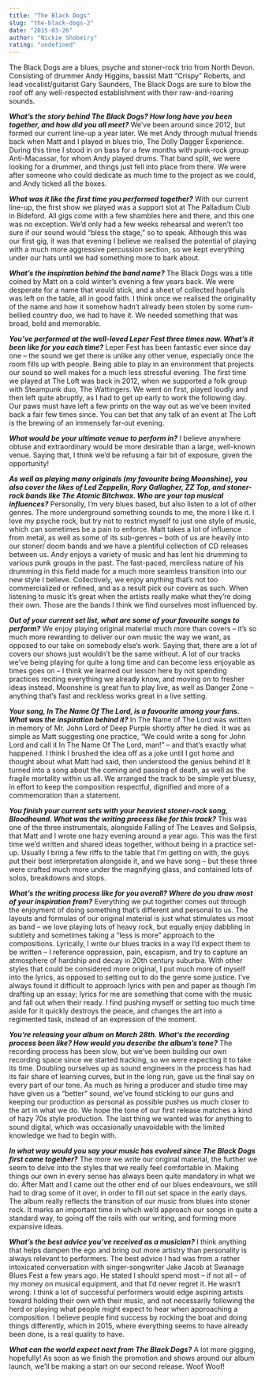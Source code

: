 ```yaml
---
title: "The Black Dogs"
slug: "the-black-dogs-2"
date: "2015-03-26"
author: "Nickie Shobeiry"
rating: "undefined"
---
```


The Black Dogs are a blues, psyche and stoner-rock trio from North Devon. Consisting of drummer Andy Higgins, bassist Matt “Crispy” Roberts, and lead vocalist/guitarist Gary Saunders, The Black Dogs are sure to blow the roof off any well-respected establishment with their raw-and-roaring sounds.

_**What’s the story behind The Black Dogs? How long have you been together, and how did you all meet?**_ We’ve been around since 2012, but formed our current line-up a year later. We met Andy through mutual friends back when Matt and I played in blues trio, The Dolly Dagger Experience. During this time I stood in on bass for a few months with punk-rock group Anti-Macassar, for whom Andy played drums. That band split, we were looking for a drummer, and things just fell into place from there. We were after someone who could dedicate as much time to the project as we could, and Andy ticked all the boxes.

_**What was it like the first time you performed together?**_ With our current line-up, the first show we played was a support slot at The Palladium Club in Bideford. All gigs come with a few shambles here and there, and this one was no exception. We’d only had a few weeks rehearsal and weren’t too sure if our sound would “bless the stage,” so to speak. Although this was our first gig, it was that evening I believe we realised the potential of playing with a much more aggressive percussion section, so we kept everything under our hats until we had something more to bark about.

_**What’s the inspiration behind the band name?**_ The Black Dogs was a title coined by Matt on a cold winter’s evening a few years back. We were desperate for a name that would stick, and a sheet of collected hopefuls was left on the table, all in good faith. I think once we realised the originality of the name and how it somehow hadn’t already been stolen by some rum-bellied country duo, we had to have it. We needed something that was broad, bold and memorable.

_**You’ve performed at the well-loved Leper Fest three times now. What’s it been like for you each time?**_ Leper Fest has been fantastic ever since day one – the sound we get there is unlike any other venue, especially once the room fills up with people. Being able to play in an environment that projects our sound so well makes for a much less stressful evening. The first time we played at The Loft was back in 2012, when we supported a folk group with Steampunk duo, The Wattingers. We went on first, played loudly and then left quite abruptly, as I had to get up early to work the following day. Our paws must have left a few prints on the way out as we’ve been invited back a fair few times since. You can bet that any talk of an event at The Loft is the brewing of an immensely far-out evening.

_**What would be your ultimate venue to perform in?**_ I believe anywhere obtuse and extraordinary would be more desirable than a large, well-known venue. Saying that, I think we’d be refusing a fair bit of exposure, given the opportunity!

_**As well as playing many originals (my favourite being Moonshine), you also cover the likes of Led Zeppelin, Rory Gallagher, ZZ Top, and stoner-rock bands like The Atomic Bitchwax. Who are your top musical influences?**_ Personally, I’m very blues based, but also listen to a lot of other genres. The more underground something sounds to me, the more I like it. I love my psyche rock, but try not to restrict myself to just one style of music, which can sometimes be a pain to enforce. Matt takes a lot of influence from metal, as well as some of its sub-genres – both of us are heavily into our stoner/ doom bands and we have a plentiful collection of CD releases between us. Andy enjoys a variety of music and has lent his drumming to various punk groups in the past. The fast-paced, merciless nature of his drumming in this field made for a much more seamless transition into our new style I believe. Collectively, we enjoy anything that’s not too commercialized or refined, and as a result pick our covers as such. When listening to music it’s great when the artists really make what they’re doing their own. Those are the bands I think we find ourselves most influenced by.

_**Out of your current set list, what are some of your favourite songs to perform?**_ We enjoy playing original material much more than covers – it’s so much more rewarding to deliver our own music the way we want, as opposed to our take on somebody else’s work. Saying that, there are a lot of covers our shows just wouldn’t be the same without. A lot of our tracks we’ve being playing for quite a long time and can become less enjoyable as times goes on – I think we learned our lesson here by not spending practices reciting everything we already know, and moving on to fresher ideas instead. Moonshine is great fun to play live, as well as Danger Zone – anything that’s fast and reckless works great in a live setting.

**_Your song, In The Name Of The Lord, is a favourite among your fans. What was the inspiration behind it?_** In The Name of The Lord was written in memory of Mr. John Lord of Deep Purple shortly after he died. It was as simple as Matt suggesting one practice, “We could write a song for John Lord and call it In The Name Of The Lord, man!” – and that’s exactly what happened. I think I brushed the idea off as a joke until I got home and thought about what Matt had said, then understood the genius behind it! It turned into a song about the coming and passing of death, as well as the fragile mortality within us all. We arranged the track to be simple yet bluesy, in effort to keep the composition respectful, dignified and more of a commemoration than a statement.

_**You finish your current sets with your heaviest stoner-rock song, Bloodhound. What was the writing process like for this track?**_ This was one of the three instrumentals, alongside Falling of The Leaves and Solipsis, that Matt and I wrote one hazy evening around a year ago. This was the first time we’d written and shared ideas together, without being in a practice set-up. Usually I bring a few riffs to the table that I’m getting on with, the guys put their best interpretation alongside it, and we have song – but these three were crafted much more under the magnifying glass, and contained lots of solos, breakdowns and stops.

**_What’s the writing process like for you overall? Where do you draw most of your inspiration from?_** Everything we put together comes out through the enjoyment of doing something that’s different and personal to us. The layouts and formulas of our original material is just what stimulates us most as band – we love playing lots of heavy rock, but equally enjoy dabbling in subtlety and sometimes taking a “less is more” approach to the compositions. Lyrically, I write our blues tracks in a way I’d expect them to be written – I reference oppression, pain, escapism, and try to capture an atmosphere of hardship and decay in 20th century suburbia. With other styles that could be considered more original, I put much more of myself into the lyrics, as opposed to setting out to do the genre some justice. I’ve always found it difficult to approach lyrics with pen and paper as though I’m drafting up an essay; lyrics for me are something that come with the music and fall out when their ready. I find pushing myself or setting too much time aside for it quickly destroys the peace, and changes the art into a regimented task, instead of an expression of the moment.

_**You’re releasing your album on March 28th. What’s the recording process been like? How would you describe the album’s tone?**_ The recording process has been slow, but we’ve been building our own recording space since we started tracking, so we were expecting it to take its time. Doubling ourselves up as sound engineers in the process has had its fair share of learning curves, but in the long run, gave us the final say on every part of our tone. As much as hiring a producer and studio time may have given us a “better” sound, we’ve found sticking to our guns and keeping our production as personal as possible pushes us much closer to the art in what we do. We hope the tone of our first release matches a kind of hazy 70s style production. The last thing we wanted was for anything to sound digital, which was occasionally unavoidable with the limited knowledge we had to begin with.

_**In what way would you say your music has evolved since The Black Dogs first came together?**_ The more we write our original material, the further we seem to delve into the styles that we really feel comfortable in. Making things our own in every sense has always been quite mandatory in what we do. After Matt and I came out the other end of our blues endeavours, we still had to drag some of it over, in order to fill out set space in the early days. The album really reflects the transition of our music from blues into stoner rock. It marks an important time in which we’d approach our songs in quite a standard way, to going off the rails with our writing, and forming more expansive ideas.

_**What’s the best advice you’ve received as a musician?**_ I think anything that helps dampen the ego and bring out more artistry than personality is always relevant to performers. The best advice I had was from a rather intoxicated conversation with singer-songwriter Jake Jacob at Swanage Blues Fest a few years ago. He stated I should spend most – if not all – of my money on musical equipment, and that I’d never regret it. He wasn’t wrong. I think a lot of successful performers would edge aspiring artists toward holding their own with their music, and not necessarily following the herd or playing what people might expect to hear when approaching a composition. I believe people find success by rocking the boat and doing things differently, which in 2015, where everything seems to have already been done, is a real quality to have.

_**What can the world expect next from The Black Dogs?**_ A lot more gigging, hopefully! As soon as we finish the promotion and shows around our album launch, we’ll be making a start on our second release. Woof Woof!

